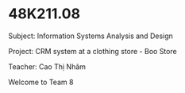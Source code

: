  # 48K211.08
Subject: Information Systems Analysis and Design

Project: CRM system at a clothing store - Boo Store

Teacher: Cao Thị Nhâm

Welcome to Team 8
